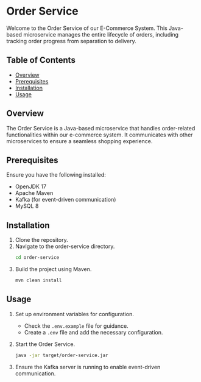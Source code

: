 # Order Service

Welcome to the Order Service of our E-Commerce System. This Java-based microservice manages the entire lifecycle of orders, including tracking order progress from separation to delivery.

## Table of Contents

- [Overview](#overview)
- [Prerequisites](#prerequisites)
- [Installation](#installation)
- [Usage](#usage)

## Overview

The Order Service is a Java-based microservice that handles order-related functionalities within our e-commerce system. It communicates with other microservices to ensure a seamless shopping experience.

## Prerequisites

Ensure you have the following installed:

- OpenJDK 17
- Apache Maven
- Kafka (for event-driven communication)
- MySQL 8

## Installation

1. Clone the repository.
2. Navigate to the order-service directory.
   ```bash
   cd order-service
   ```
3. Build the project using Maven.
   ```bash
   mvn clean install
   ```

## Usage

1. Set up environment variables for configuration.
   - Check the `.env.example` file for guidance.
   - Create a `.env` file and add the necessary configuration.

2. Start the Order Service.
   ```bash
   java -jar target/order-service.jar
   ```

3. Ensure the Kafka server is running to enable event-driven communication.
